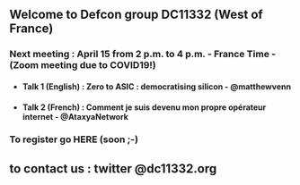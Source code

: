 ## Welcome to Defcon group DC11332 (West of France)

### Next meeting : April 15 from 2 p.m. to 4 p.m. - France Time - (Zoom meeting due to COVID19!)

- #### Talk 1 (English) : Zero to ASIC : democratising silicon - @matthewvenn
- #### Talk 2 (French)  : Comment je suis devenu mon propre opérateur internet - @AtaxyaNetwork 

### To register go HERE (soon ;-) 

## to contact us  : twitter @dc11332.org 
